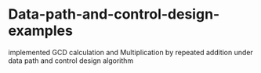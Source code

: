 # Data-path-and-control-design-examples
implemented GCD calculation and Multiplication by repeated addition under data path and control design algorithm
